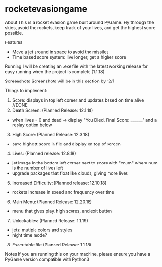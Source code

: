 # rocketevasiongame
About
This is a rocket evasion game built around PyGame. Fly through the skies, avoid the rockets, 
keep track of your lives, and get the highest score possible.

Features
- Move a jet around in space to avoid the missiles
- Time based score system: live longer, get a higher score

Running
I will be creating an .exe file with the latest working release 
for easy running when the project is complete (1.1.18)

Screenshots
Screenshots will be in this section by 12/1


Things to implement:
1. Score: displays in top left corner and updates based on time alive //DONE
2. Death Screen: (Planned Release: 12.1.18)
 - when lives = 0 and dead -> display "You Died. Final Score: ______" and a replay option below
3. High Score: (Planned Release: 12.3.18)
 - save highest score in file and display on top of screen
4. Lives: (Planned release: 12.8.18)
  - jet image in the bottom left corner next to score with "xnum" where num is the number of lives left
  - upgrade packages that float like clouds, giving more lives
5. Increased Difficulty: (Planned release: 12.10.18)
 - rockets increase in speed and frequency over time
6. Main Menu: (Planned Release: 12.20.18)
 - menu that gives play, high scores, and exit button
7. Unlockables: (Planned Release: 1.1.19)
  - jets: mutiple colors and styles
  - night time mode?
8. Executable file (Planned Release: 1.1.18)


Notes
If you are running this on your machine, please ensure you have a PyGame version compatible with Python3
  
